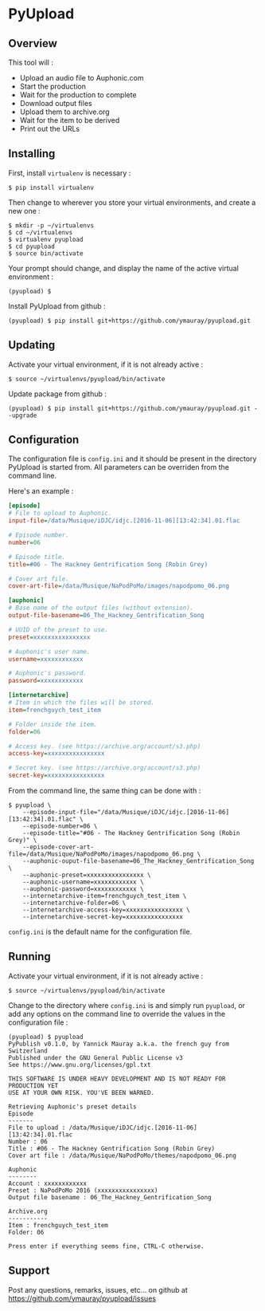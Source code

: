 # PyUpload
## Overview
This tool will :
* Upload an audio file to Auphonic.com
* Start the production
* Wait for the production to complete
* Download output files
* Upload them to archive.org
* Wait for the item to be derived
* Print out the URLs

## Installing
First, install `virtualenv` is necessary :
```
$ pip install virtualenv
```
Then change to wherever you store your virtual environments, and create a new one :
```
$ mkdir -p ~/virtualenvs
$ cd ~/virtualenvs
$ virtualenv pyupload
$ cd pyupload
$ source bin/activate
```
Your prompt should change, and display the name of the active virtual environment :
```
(pyupload) $
```
Install PyUpload from github :
```
(pyupload) $ pip install git+https://github.com/ymauray/pyupload.git
```
## Updating
Activate your virtual environment, if it is not already active :
```
$ source ~/virtualenvs/pyupload/bin/activate
```
Update package from github :
```
(pyupload) $ pip install git+https://github.com/ymauray/pyupload.git --upgrade
```
## Configuration
The configuration file is `config.ini` and it should be present in the directory PyUpload is started from. All parameters can be overriden from the command line.

Here's an example :
```ini
[episode]
# File to upload to Auphonic.
input-file=/data/Musique/iDJC/idjc.[2016-11-06][13:42:34].01.flac

# Episode number.
number=06

# Episode title.
title=#06 - The Hackney Gentrification Song (Robin Grey)

# Cover art file.
cover-art-file=/data/Musique/NaPodPoMo/images/napodpomo_06.png

[auphonic]
# Base name of the output files (without extension).
output-file-basename=06_The_Hackney_Gentrification_Song

# UUID of the preset to use.
preset=xxxxxxxxxxxxxxxx

# Auphonic's user name.
username=xxxxxxxxxxxx

# Auphonic's password.
password=xxxxxxxxxxxx

[internetarchive]
# Item in which the files will be stored.
item=frenchguych_test_item

# Folder inside the item.
folder=06

# Access key. (see https://archive.org/account/s3.php)
access-key=xxxxxxxxxxxxxxxx

# Secret key. (see https://archive.org/account/s3.php)
secret-key=xxxxxxxxxxxxxxxx
```
From the command line, the same thing can be done with :
```
$ pyupload \
    --episode-input-file="/data/Musique/iDJC/idjc.[2016-11-06][13:42:34].01.flac" \
    --episode-number=06 \
    --episode-title="#06 - The Hackney Gentrification Song (Robin Grey)" \
    --episode-cover-art-file=/data/Musique/NaPodPoMo/images/napodpomo_06.png \
    --auphonic-ouput-file-basename=06_The_Hackney_Gentrification_Song \
    --auphonic-preset=xxxxxxxxxxxxxxxx \
    --auphonic-username=xxxxxxxxxxxx \
    --auphonic-password=xxxxxxxxxxxx \
    --internetarchive-item=frenchguych_test_item \
    --internetarchive-folder=06 \
    --internetarchive-access-key=xxxxxxxxxxxxxxxx \
    --internetarchive-secret-key=xxxxxxxxxxxxxxxx
```
`config.ini` is the default name for the configuration file. 
## Running
Activate your virtual environment, if it is not already active :
```
$ source ~/virtualenvs/pyupload/bin/activate
```
Change to the directory where `config.ini` is and simply run `pyupload`, or add any options on the command line to override the values in the configuration file :
```
(pyupload) $ pyupload
PyPublish v0.1.0, by Yannick Mauray a.k.a. the french guy from Switzerland
Published under the GNU General Public License v3
See https://www.gnu.org/licenses/gpl.txt

THIS SOFTWARE IS UNDER HEAVY DEVELOPMENT AND IS NOT READY FOR PRODUCTION YET
USE AT YOUR OWN RISK. YOU'VE BEEN WARNED.

Retrieving Auphonic's preset details
Episode
-------
File to upload : /data/Musique/iDJC/idjc.[2016-11-06][13:42:34].01.flac
Number : 06
Title : #06 - The Hackney Gentrification Song (Robin Grey)
Cover art file : /data/Musique/NaPodPoMo/themes/napodpomo_06.png

Auphonic
--------
Account : xxxxxxxxxxxx
Preset : NaPodPoMo 2016 (xxxxxxxxxxxxxxxx)
Output file basename : 06_The_Hackney_Gentrification_Song

Archive.org
-----------
Item : frenchguych_test_item
Folder: 06

Press enter if everything seems fine, CTRL-C otherwise.
```
## Support
Post any questions, remarks, issues, etc... on github at https://github.com/ymauray/pyupload/issues